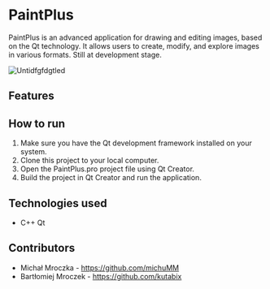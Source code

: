 # PaintPlus

PaintPlus is an advanced application for drawing and editing images, based on the Qt technology. It allows users to create, modify, and explore images in various formats. Still at development stage.

![Untidfgfdgtled](https://github.com/michuMM/PaintPlus/assets/63909687/63dabb9e-e18f-45f5-8efd-156e1aade617)


## Features



## How to run

1. Make sure you have the Qt development framework installed on your system.
2. Clone this project to your local computer.
3. Open the PaintPlus.pro project file using Qt Creator.
4. Build the project in Qt Creator and run the application.

## Technologies used

- C++ Qt

## Contributors

- Michał Mroczka - https://github.com/michuMM
- Bartłomiej Mroczek - https://github.com/kutabix
